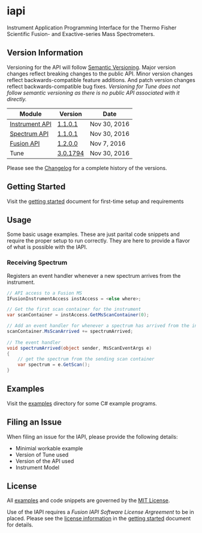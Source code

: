 # iapi
Instrument Application Programming Interface for the Thermo Fisher Scientific Fusion- and Exactive-series  Mass Spectrometers.

## Version Information

Versioning for the API will follow [Semantic Versioning](http://semver.org/). Major version changes reflect breaking changes to the public API. Minor version changes reflect backwards-compatible feature additions. And patch version changes reflect backwards-compatible bug fixes. *Versioning for Tune does not follow semantic versioning as there is no public API associated with it directly.*

| Module | Version | Date |
|-----|---------|------|
|[Instrument API](https://github.com/thermofisherlsms/iapi/blob/master/lib/API-2.0.dll) | [1.1.0.1](https://github.com/thermofisherlsms/iapi/blob/master/changelog.md#301794-nov-30-2016)|Nov 30, 2016|
|[Spectrum API](https://github.com/thermofisherlsms/iapi/blob/master/lib/Spectrum-1.0.dll) | [1.1.0.1](https://github.com/thermofisherlsms/iapi/blob/master/changelog.md#301794-nov-30-2016)|Nov 30, 2016|
|[Fusion API](https://github.com/thermofisherlsms/iapi/blob/master/lib/fusion/Fusion.API-1.0.dll) |  [1.2.0.0](https://github.com/thermofisherlsms/iapi/blob/master/changelog.md#22178-nov-7-2016)|Nov 7, 2016|
|Tune |  [3.0.1794](https://github.com/thermofisherlsms/iapi/blob/master/changelog.md#301794-nov-30-2016)|Nov 30, 2016|

Please see the [Changelog](https://github.com/thermofisherlsms/iapi/blob/master/changelog.md) for a complete history of the versions.

## Getting Started

Visit the [getting started](https://github.com/thermofisherlsms/iapi/blob/master/GettingStarted.md) document for first-time setup and requirements

## Usage

Some basic usage examples. These are just parital code snippets and require the proper setup to run correctly. They are here to provide a flavor of what is possible with the IAPI.

### Receiving Spectrum

Registers an event handler whenever a new spectrum arrives from the instrument.

```csharp
// API access to a Fusion MS
IFusionInstrumentAccess instAccess = <else where>; 

// Get the first scan container for the instrument
var scanContainer = instAccess.GetMsScanContainer(0);

// Add an event handler for whenever a spectrum has arrived from the instrument
scanContainer.MsScanArrived += spectrumArrived;
 
// The event handler
void spectrumArrived(object sender, MsScanEventArgs e)
{
	// get the spectrum from the sending scan container
	var spectrum = e.GetScan();
}

```



## Examples

Visit the [examples](https://github.com/thermofisherlsms/iapi/tree/master/examples) directory for some C# example programs.

## Filing an Issue

When filing an issue for the IAPI, please provide the following details:

* Minimial workable example
* Version of Tune used
* Version of the API used
* Instrument Model

## License

All [examples](https://github.com/thermofisherlsms/iapi/tree/master/examples) and code snippets are governed by the [MIT License](https://github.com/thermofisherlsms/iapi/blob/master/LICENSE).

Use of the IAPI requires a *Fusion IAPI Software License Argreement* to be in placed. Please see the [license information](https://github.com/thermofisherlsms/iapi/blob/master/GettingStarted.md#legal-requirements) in the [getting started](https://github.com/thermofisherlsms/iapi/blob/master/GettingStarted.md) document for details. 
